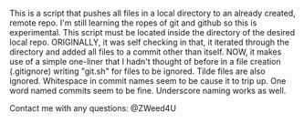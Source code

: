This is a script that pushes all files in a local directory to an already created, remote repo. I'm still learning the ropes of git and github so this is experimental. This script must be located inside the directory of the desired local repo. ORIGINALLY, it was self checking in that, it iterated through the directory and added all files to a commit other than itself. NOW, it makes use of a simple one-liner that I hadn't thought of before in a file creation (.gitignore) writing "git.sh" for files to be ignored. Tilde files are also ignored. Whitespace in commit names seem to be cause it to trip up. One word named commits seem to be fine. Underscore naming works as well. 



Contact me with any questions: @ZWeed4U
